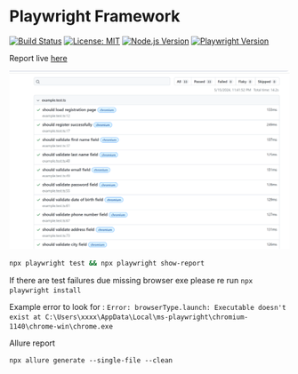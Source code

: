 # Playwright Framework

[![Build Status](https://github.com/anoopsimon/playwright-framework/actions/workflows/playwright.yml/badge.svg)](https://github.com/anoopsimon/playwright-framework/blob/main/.github/workflows/playwright.yml)
[![License: MIT](https://img.shields.io/badge/License-MIT-yellow.svg)](https://opensource.org/licenses/MIT)
[![Node.js Version](https://img.shields.io/badge/node-%3E%3D18.0.0-brightgreen)](https://nodejs.org/)
[![Playwright Version](https://img.shields.io/badge/playwright-v1.44.0-blue)](https://playwright.dev/)

Report live [here](https://anoopsimon.github.io/playwright-framework/)

![](./report.png)

```bash
npx playwright test && npx playwright show-report
```

If there are test failures due missing browser exe please re run `npx playwright install` 

Example error to look for :
`Error: browserType.launch: Executable doesn't exist at C:\Users\xxxx\AppData\Local\ms-playwright\chromium-1140\chrome-win\chrome.exe
`


Allure report
```
npx allure generate --single-file --clean
```